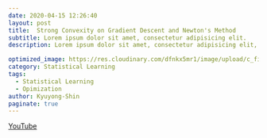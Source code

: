 ```yaml
---
date: 2020-04-15 12:26:40
layout: post
title:  Strong Convexity on Gradient Descent and Newton's Method
subtitle: Lorem ipsum dolor sit amet, consectetur adipisicing elit.
description: Lorem ipsum dolor sit amet, consectetur adipisicing elit, sed do eiusmod tempor incididunt ut labore et dolore magna aliqua.

optimized_image: https://res.cloudinary.com/dfnkx5mr1/image/upload/c_fit,h_200,w_380/v1602308487/post_img/1_47skUygd3tWf3yB9A10QHg_vufu8h.gif
category: Statistical Learning
tags:
  - Statistical Learning
  - Opimization
author: Kyuyong-Shin
paginate: true
---
```

[YouTube](https://youtu.be/UPZDoZl-u5k)